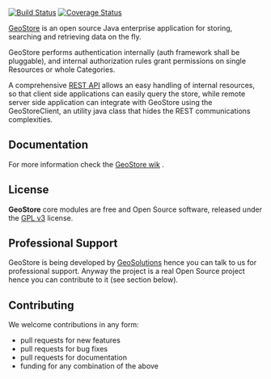[![Build Status](https://travis-ci.org/geosolutions-it/geostore.svg?branch=master)](https://travis-ci.org/geosolutions-it/geostore)
[![Coverage Status](https://coveralls.io/repos/github/geosolutions-it/geostore/badge.svg?branch=master)](https://coveralls.io/github/geosolutions-it/geostore?branch=master)

[GeoStore](http://github.com/geosolutions-it/geostore>) is an open source Java enterprise application for storing, searching and retrieving data on the fly.

GeoStore performs authentication internally (auth framework shall be pluggable), and internal authorization rules grant permissions on single Resources or whole Categories.

A comprehensive [REST API](https://github.com/geosolutions-it/geostore/wiki/REST-API) allows an easy handling of internal resources, so that client side applications can easily query the store, while remote server side application can integrate with GeoStore using the GeoStoreClient, an utility java class that hides the REST communications complexities.

Documentation
-------------
For more information check the [GeoStore wik](https://github.com/geosolutions-it/geostore/wiki/Documentation-index>) .

License
------------
**GeoStore** core modules are free and Open Source software, released under the [GPL v3](http://www.gnu.org/licenses/gpl.html) license.

Professional Support
---------------------
GeoStore is being developed by [GeoSolutions](http://www.geo-solutions.it/) hence you can talk to us for professional support. Anyway the project is a real Open Source project hence you can contribute to it (see section below).

Contributing
---------------------
We welcome contributions in any form:

* pull requests for new features
* pull requests for bug fixes
* pull requests for documentation
* funding for any combination of the above


